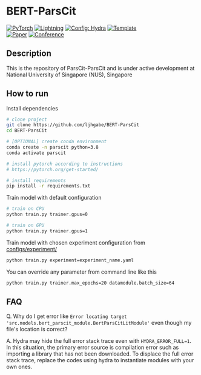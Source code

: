 

# BERT-ParsCit
<div>

<a href="https://pytorch.org/get-started/locally/"><img alt="PyTorch" src="https://img.shields.io/badge/PyTorch-ee4c2c?logo=pytorch&logoColor=white"></a>
<a href="https://pytorchlightning.ai/"><img alt="Lightning" src="https://img.shields.io/badge/-Lightning-792ee5?logo=pytorchlightning&logoColor=white"></a>
<a href="https://hydra.cc/"><img alt="Config: Hydra" src="https://img.shields.io/badge/Config-Hydra-89b8cd"></a>
<a href="https://github.com/ashleve/lightning-hydra-template"><img alt="Template" src="https://img.shields.io/badge/-Lightning--Hydra--Template-017F2F?style=flat&logo=github&labelColor=gray"></a><br>
[![Paper](http://img.shields.io/badge/paper-arxiv.1001.2234-B31B1B.svg)](https://www.nature.com/articles/nature14539)
[![Conference](http://img.shields.io/badge/AnyConference-year-4b44ce.svg)](https://papers.nips.cc/paper/2020)

</div>

## Description

This is the repository of ParsCit-ParsCit and is under active development at National University of Singapore (NUS), Singapore

## How to run

Install dependencies

```bash
# clone project
git clone https://github.com/ljhgabe/BERT-ParsCit
cd BERT-ParsCit

# [OPTIONAL] create conda environment
conda create -n parscit python=3.8
conda activate parscit

# install pytorch according to instructions
# https://pytorch.org/get-started/

# install requirements
pip install -r requirements.txt
```

Train model with default configuration

```bash
# train on CPU
python train.py trainer.gpus=0

# train on GPU
python train.py trainer.gpus=1
```

Train model with chosen experiment configuration from [configs/experiment/](configs/experiment/)

```bash
python train.py experiment=experiment_name.yaml
```

You can override any parameter from command line like this

```bash
python train.py trainer.max_epochs=20 datamodule.batch_size=64
```

## FAQ
Q. Why do I get error like `Error locating target 'src.models.bert_parscit_module.BertParsCitLitModule'` even though my file's location is correct?
   
A. Hydra may hide the full error stack trace even with `HYDRA_ERROR_FULL=1`. In this situation, the primary error source
is compilation error such as importing a library that has not been downloaded. To displace the full error stack trace, 
replace the codes using hydra to instantiate modules with your own ones.